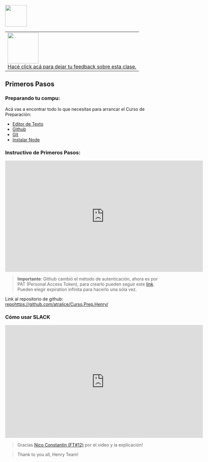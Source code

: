 <img  src='../logo.png' height='70px'>
<table width="100%" style='table-layout:fixed;'>
  <tr>
    <td>
      <a href="https://airtable.com/shrSzEYT4idEFGB8d?prefill_clase=00-PrimerosPasos">
        <img src="https://static.thenounproject.com/png/204643-200.png" width="100"/>
        <br>
        Hacé click acá para dejar tu feedback sobre esta clase.
      </a>
    </td>
  </tr>
</table>

## Primeros Pasos

### Preparando tu compu:

Acá vas a encontrar todo lo que necesitas para arrancar el Curso de Preparación:

* [Editor de Texto](./editorTexto.md)
* [Github](./github.md)
* [Git](./git.md)
* [Instalar Node](./node.md)

### Instructivo de Primeros Pasos:

<iframe src="https://player.vimeo.com/video/638636752" width="640" height="360" frameborder="0" allow="autoplay; fullscreen" allowfullscreen></iframe> 

> **Importante**: Github cambió el método de autenticación, ahora es por PAT (Personal Access Token), para crearlo pueden seguir este [link](https://docs.github.com/es/authentication/keeping-your-account-and-data-secure/creating-a-personal-access-token). Pueden elegir expiration infinita para hacerlo una sóla vez.

Link al repositorio de github: [repo](https://github.com/atralice/Curso.Prep.Henry/)https://github.com/atralice/Curso.Prep.Henry/

### Cómo usar SLACK

<iframe src="https://player.vimeo.com/video/548902078" width="640" height="365" frameborder="0" allow="autoplay; fullscreen; picture-in-picture" allowfullscreen></iframe>

> Gracias [Nico Constantin (FT#12)](https://github.com/NicoConstantin) por el video y la explicación!

> Thank to you all, Henry Team!

